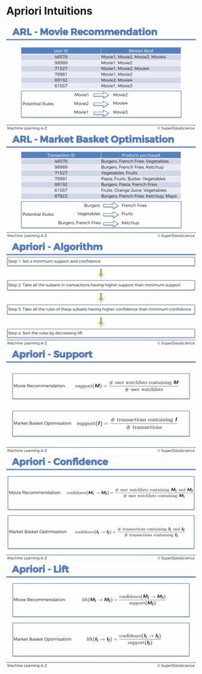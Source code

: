 # Apriori Intuitions

![picture](intuitions/1.png) ![picture](intuitions/2.png) ![picture](intuitions/3.png) ![picture](intuitions/4.png) ![picture](intuitions/5.png) 
![picture](intuitions/6.png)
